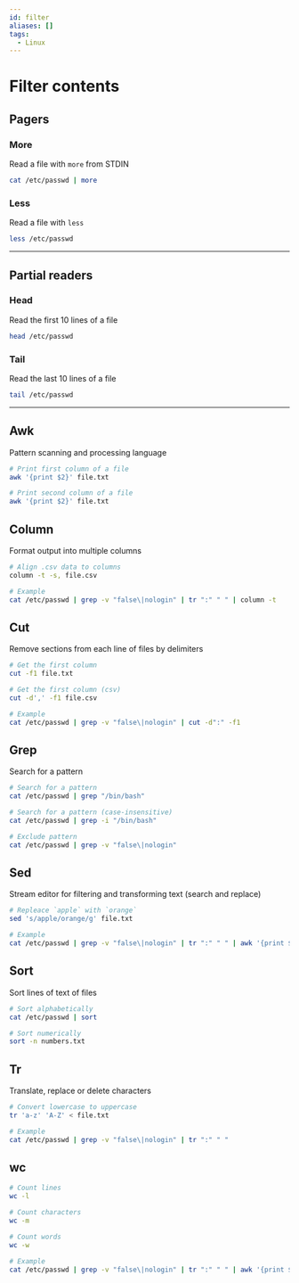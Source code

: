 ```yaml
---
id: filter
aliases: []
tags:
  - Linux
---
```

# Filter contents

<!-- Pagers {{{-->
## Pagers

### More

Read a file with `more` from STDIN

```sh
cat /etc/passwd | more
```

### Less

Read a file with `less`

```sh
less /etc/passwd
```
___
<!-- }}} -->

<!-- Partial readers {{{-->
## Partial readers

### Head

Read the first 10 lines of a file

```sh
head /etc/passwd
```

### Tail

Read the last 10 lines of a file

```sh
tail /etc/passwd
```
___
<!-- }}} -->

<!-- Awk {{{-->
## Awk

Pattern scanning and processing language

```sh
# Print first column of a file
awk '{print $2}' file.txt

# Print second column of a file
awk '{print $2}' file.txt
```
<!-- }}} -->

<!-- Column {{{-->
## Column

Format output into multiple columns

```sh
# Align .csv data to columns
column -t -s, file.csv

# Example
cat /etc/passwd | grep -v "false\|nologin" | tr ":" " " | column -t
```
<!-- }}} -->

<!-- Cut {{{-->
## Cut

Remove sections from each line of files by delimiters

```sh
# Get the first column
cut -f1 file.txt

# Get the first column (csv)
cut -d',' -f1 file.csv

# Example
cat /etc/passwd | grep -v "false\|nologin" | cut -d":" -f1
```
<!-- }}} -->

<!-- Grep {{{-->
## Grep

Search for a pattern

```sh
# Search for a pattern
cat /etc/passwd | grep "/bin/bash"

# Search for a pattern (case-insensitive)
cat /etc/passwd | grep -i "/bin/bash"

# Exclude pattern
cat /etc/passwd | grep -v "false\|nologin"
```
<!-- }}} -->

<!-- Sed {{{-->
## Sed

Stream editor for filtering and transforming text (search and replace)

```sh
# Repleace `apple` with `orange`
sed 's/apple/orange/g' file.txt

# Example
cat /etc/passwd | grep -v "false\|nologin" | tr ":" " " | awk '{print $1, $NF}' | sed 's/bin/HTB/g'
```
<!-- }}} -->

<!-- Sort {{{-->
## Sort

Sort lines of text of files

```sh
# Sort alphabetically
cat /etc/passwd | sort

# Sort numerically
sort -n numbers.txt
```
<!-- }}} -->

<!-- Tr {{{-->
## Tr

Translate, replace or delete characters

```sh
# Convert lowercase to uppercase
tr 'a-z' 'A-Z' < file.txt

# Example
cat /etc/passwd | grep -v "false\|nologin" | tr ":" " "
```
<!-- }}} -->

<!-- wc {{{-->
## wc

```sh
# Count lines
wc -l

# Count characters
wc -m

# Count words
wc -w

# Example
cat /etc/passwd | grep -v "false\|nologin" | tr ":" " " | awk '{print $1, $NF}' | wc -l
```
<!-- }}} -->
